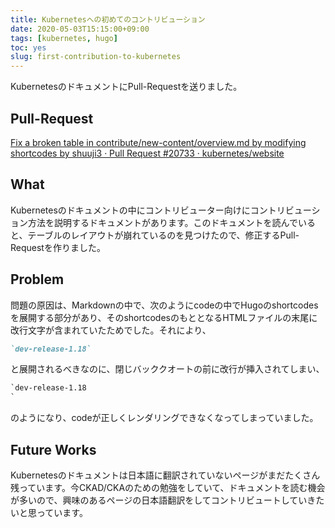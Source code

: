 ```yaml
---
title: Kubernetesへの初めてのコントリビューション
date: 2020-05-03T15:15:00+09:00
tags: [kubernetes, hugo]
toc: yes
slug: first-contribution-to-kubernetes
---
```


KubernetesのドキュメントにPull-Requestを送りました。

<!--more-->

## Pull-Request

[Fix a broken table in contribute/new-content/overview.md by modifying shortcodes by shuuji3 · Pull Request #20733 · kubernetes/website](https://github.com/kubernetes/website/pull/20733)

## What

Kubernetesのドキュメントの中にコントリビューター向けにコントリビューション方法を説明するドキュメントがあります。このドキュメントを読んでいると、テーブルのレイアウトが崩れているのを見つけたので、修正するPull-Requestを作りました。

## Problem

問題の原因は、Markdownの中で、次のようにcodeの中でHugoのshortcodesを展開する部分があり、そのshortcodesのもととなるHTMLファイルの末尾に改行文字が含まれていたためでした。それにより、

```markdown
`dev-release-1.18`
```

と展開されるべきなのに、閉じバッククオートの前に改行が挿入されてしまい、

```markdown
`dev-release-1.18
`
```

のようになり、codeが正しくレンダリングできなくなってしまっていました。

## Future Works

Kubernetesのドキュメントは日本語に翻訳されていないページがまだたくさん残っています。今CKAD/CKAのための勉強をしていて、ドキュメントを読む機会が多いので、興味のあるページの日本語翻訳をしてコントリビュートしていきたいと思っています。
